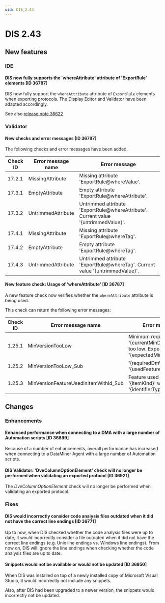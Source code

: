 ```yaml
---
uid: DIS_2.43
---
```


# DIS 2.43

## New features

### IDE

#### DIS now fully supports the 'whereAttribute' attribute of 'ExportRule' elements [ID 36787]

DIS now fully support the `whereAttribute` attribute of `ExportRule` elements when exporting protocols. The Display Editor and Validator have been adapted accordingly.

See also [release note 36622](xref:General_Main_Release_10.4.0_new_features#exportrule-elements-can-now-have-a-whereattribute-attribute-id-36622)

### Validator

#### New checks and error messages [ID 36787]

The following checks and error messages have been added.

| Check ID | Error message name | Error message |
|--|--|--|
| 17.2.1 | MissingAttribute | Missing attribute 'ExportRule@whereValue'. |
| 17.3.1 | EmptyAttribute | Empty attribute 'ExportRule@whereAttribute'. |
| 17.3.2 | UntrimmedAttribute | Untrimmed attribute 'ExportRule@whereAttribute'. Current value '{untrimmedValue}'. |
| 17.4.1 | MissingAttribute | Missing attribute 'ExportRule@whereTag'. |
| 17.4.2 | EmptyAttribute | Empty attribute 'ExportRule@whereTag'. |
| 17.4.3 | UntrimmedAttribute | Untrimmed attribute 'ExportRule@whereTag'. Current value '{untrimmedValue}'. |

#### New feature check: Usage of 'whereAttribute' [ID 36787]

A new feature check now verifies whether the `whereAttribute` attribute is being used.

This check can return the following error messages:

| Check ID | Error message name | Error message |
|--|--|--|
| 1.25.1 | MinVersionTooLow | Minimum required version '{currentMinDmVersion}' too low. Expected value '{expectedMinDmVersion}'. |
| 1.25.2 | MinVersionTooLow_Sub | '{requiredDmVersion}' : '{usedFeature}' |
| 1.25.3 | MinVersionFeatureUsedInItemWithId_Sub | Feature used in '{itemKind}' with '{identifierType}' '{itemId}'. |

## Changes

### Enhancements

#### Enhanced performance when connecting to a DMA with a large number of Automation scripts [ID 36899]

Because of a number of enhancements, overall performance has increased when connecting to a DataMiner Agent with a large number of Automation scripts.

#### DIS Validator: 'DveColumnOptionElement' check will no longer be performed when validating an exported protocol [ID 36921]

The *DveColumnOptionElement* check will no longer be performed when validating an exported protocol.

### Fixes

#### DIS would incorrectly consider code analysis files outdated when it did not have the correct line endings [ID 36771]

Up to now, when DIS checked whether the code analysis files were up to date, it would incorrectly consider a file outdated when it did not have the correct line endings (e.g. Unix line endings vs. Windows line endings). From now on, DIS will ignore the line endings when checking whether the code analysis files are up to date.

#### Snippets would not be available or would not be updated [ID 36950]

When DIS was installed on top of a newly installed copy of Microsoft Visual Studio, it would incorrectly not include any snippets.

Also, after DIS had been upgraded to a newer version, the snippets would incorrectly not be updated.

